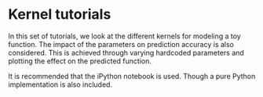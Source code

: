 # Kernel tutorials

In this set of tutorials, we look at the different kernels for modeling a toy
function. The impact of the parameters on prediction accuracy is also
considered. This is achieved through varying hardcoded parameters and plotting
the effect on the predicted function.

It is recommended that the iPython notebook is used. Though a pure Python
implementation is also included.
